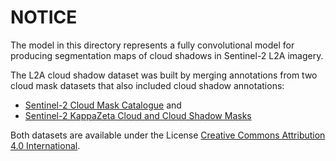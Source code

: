 # NOTICE

The model in this directory represents a fully convolutional model for
producing segmentation maps of cloud shadows in Sentinel-2 L2A imagery.

The L2A cloud shadow dataset was built by merging annotations from two cloud mask datasets that also
included cloud shadow annotations: 
 - [Sentinel-2 Cloud Mask Catalogue](https://zenodo.org/record/4172871) and
 - [Sentinel-2 KappaZeta Cloud and Cloud Shadow Masks](https://zenodo.org/record/5095024)

Both datasets are available under the License
[Creative Commons Attribution 4.0 International](https://creativecommons.org/licenses/by/4.0/legalcode).